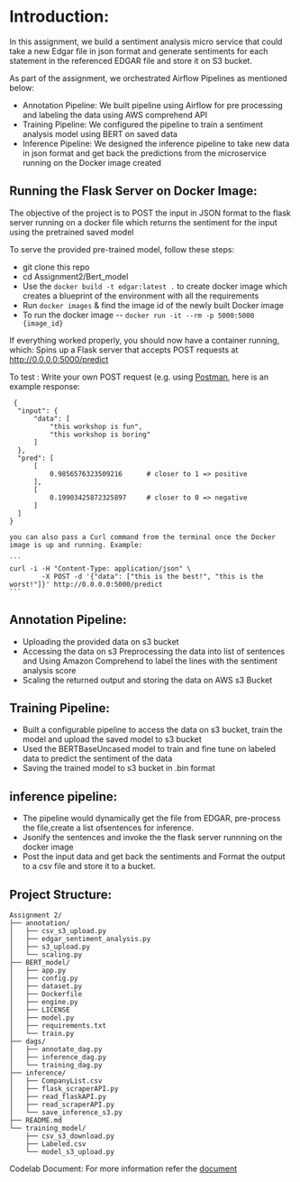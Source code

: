 # Introduction:

  In this assignment, we build a sentiment analysis micro service that could take a new Edgar file in json format and generate sentiments for each
  statement in the referenced EDGAR file and store it on S3 bucket.
 
 As part of the assignment, we orchestrated Airflow Pipelines as mentioned below:
 
  * Annotation Pipeline: We built pipeline using Airflow for pre processing and labeling the data using AWS comprehend API 
  * Training Pipeline: We configured the pipeline to train a sentiment analysis model using BERT on saved data
  * Inference Pipeline: We designed the inference pipeline to take new data in json format and get back the predictions from the microservice running on the Docker image
     created 
     
 ## Running the Flask Server on Docker Image:

  The objective of the project is to POST the input in JSON format to the flask server running on a docker file 
  which returns the sentiment for the input using the pretrained saved model
  
  To serve the provided pre-trained model, follow these steps:
  
   * git clone this repo
   * cd Assignment2/Bert_model
   * Use the ```docker build -t edgar:latest .```  to create docker image which creates a blueprint of the environment with all the requirements
   * Run ```docker images``` & find the image id of the newly built Docker image
   * To run the docker image -- ```docker run -it --rm -p 5000:5000 {image_id}```
     
   If everything worked properly, you should now have a container running, which:
   Spins up a Flask server that accepts POST requests at http://0.0.0.0:5000/predict
   
   To test :
   Write your own POST request (e.g. using [Postman](https://www.postman.com/), here is an example response:
  
  ```
   {
    "input": {
        "data": [
            "this workshop is fun",
            "this workshop is boring"
        ]
    },
    "pred": [
        [
            0.9856576323509216      # closer to 1 => positive
        ],
        [
            0.19903425872325897     # closer to 0 => negative
        ]
    ]
}
```

    you can also pass a Curl command from the terminal once the Docker image is up and running. Example:
    
    ```
    curl -i -H "Content-Type: application/json" \
		    -X POST -d '{"data": ["this is the best!", "this is the worst!"]}' http://0.0.0.0:5000/predict
    ```
    
    
 ## Annotation Pipeline:
   * Uploading the provided data on s3 bucket 
   * Accessing the data on s3 Preprocessing the data into list of sentences and Using Amazon Comprehend to label the lines with the sentiment analysis score 
   * Scaling the returned output and storing the data on AWS s3 Bucket

 ## Training Pipeline:
   * Built a configurable pipeline to access the data on s3 bucket, train the model and upload the saved model to s3 bucket 
   * Used the BERTBaseUncased model to train and fine tune on labeled data to predict the sentiment of the data
   * Saving the trained model to s3 bucket in .bin format 
    
## inference pipeline:
   * The pipeline would dynamically get the file from EDGAR, pre-process the file,create a list ofsentences for inference. 
   * Jsonify the sentences and invoke the the flask server runnning on the docker image 
   * Post the input data and get back the sentiments and Format the output to a csv file and store it to a bucket.



## Project Structure:
```
Assignment 2/
├── annotation/
│   ├── csv_s3_upload.py
│   ├── edgar_sentiment_analysis.py
│   ├── s3_upload.py
│   └── scaling.py
├── BERT_model/
│   ├── app.py
│   ├── config.py
│   ├── dataset.py
│   ├── Dockerfile
│   ├── engine.py
│   ├── LICENSE
│   ├── model.py
│   ├── requirements.txt
│   └── train.py
├── dags/
│   ├── annotate_dag.py
│   ├── inference_dag.py
│   └── training_dag.py
├── inference/
│   ├── CompanyList.csv
│   ├── flask_scraperAPI.py
│   ├── read_flaskAPI.py
│   ├── read_scraperAPI.py
│   └── save_inference_s3.py
├── README.md
└── training_model/
    ├── csv_s3_download.py
    ├── Labeled.csv
    └── model_s3_upload.py
```

Codelab Document:
For more information refer the [document](https://codelabs-preview.appspot.com/?file_id=1Lb87QSg0_9IAE_sXoK1Y7M6gNXkPkwvKuieT0NxWzN8#4)
